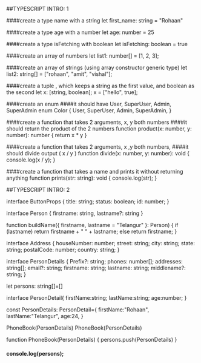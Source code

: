 ##TYPESCRIPT INTRO: 1

####create a type name with a string
let first_name: string = "Rohaan"

####create a type age with a number
let age: number = 25

####create a type isFetching with boolean 
let isFetching: boolean = true

####create an array of numbers
let list1: number[] = [1, 2, 3];

####create an array of strings (using array constructor generic type)
let list2: string[] = ["rohaan", "amit", "vishal"];

####create a tuple , which keeps a string as the first value, and boolean as the second
let x: [string, boolean];
x = ["hello", true];

####create an enum
####it should have User, SuperUser, Admin, SuperAdmin
enum Color {
    User,
    SuperUser,
    Admin,
    SuperAdmin,
}

####create a function that takes 2 arguments, x, y both numbers
####it should return the product of the 2 numbers
function product(x: number, y: number): number {
    return x * y
}

####create a function that takes 2 arguments, x ,y both numbers,
####it should divide output ( x / y )
function divide(x: number, y: number): void {
    console.log(x / y);
}

####create a function that takes a name and prints it without returning anything
function prints(str: string): void {
    console.log(str);
}


##TYPESCRIPT INTRO: 2

interface ButtonProps {
    title: string;
    status: boolean;
    id: number;
}

interface Person {
    firstname: string,
    lastname?: string
}

function buildName({ firstname, lastname = "Telangur" }: Person) {
    if (lastname) return firstname + " " + lastname;
    else return firstname;
}


interface Address {
    houseNumber: number;
    street: string;
    city: string;
    state: string;
    postalCode: number;
    country: string;
}

interface PersonDetails {
    Prefix?: string;
    phones: number[];
    addresses: string[];
    email?: string;
    firstname: string;
    lastname: string;
    middlename?: string;
}

let persons: string[]=[]

interface PersonDetail{
    firstName:string;
    lastName:string;
    age:number;
}

const PersonDetails: PersonDetail={
    firstName:"Rohaan",
    lastName:"Telangur",
    age:24,
}

PhoneBook(PersonDetails)
PhoneBook(PersonDetails)

function PhoneBook(PersonDetails) {
persons.push(PersonDetails)
}
#### console.log(persons);







